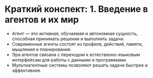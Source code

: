 # Краткий конспект: 1. Введение в агентов и их мир

- Агент — это активная, обучаемая и автономная сущность, способная принимать решения и выполнять задачи.
- Современные агенты состоят из профиля, действий, памяти, мышления и планирования.
- Эра агентов связана с переходом к естественно-языковым интерфейсам для работы с данными и программами.
- Мультиагентные системы позволяют решать задачи быстрее и эффективнее. 